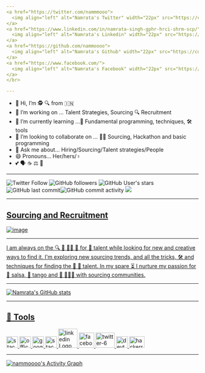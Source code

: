 ```yaml
---
<a href="https://twitter.com/nammmooo">
  <img align="left" alt="Namrata's Twitter" width="22px" src="https://cdn.jsdelivr.net/npm/simple-icons@v3/icons/twitter.svg" />
</a>
<a href="https://www.linkedin.com/in/namrata-singh-gphr-hrci-shrm-scp/">
  <img align="left" alt="Namrata's Linkedin" width="22px" src="https://cdn.jsdelivr.net/npm/simple-icons@v3/icons/linkedin.svg" />
</a>
<a href="https://github.com/nammoooo">
  <img align="left" alt="Namrata's Github" width="22px" src="https://cdn.jsdelivr.net/npm/simple-icons@v3/icons/github.svg" />
</a>
<a href="https://www.facebook.com/">
  <img align="left" alt="Namrata's Facebook" width="22px" src="https://cdn.jsdelivr.net/npm/simple-icons@v3/icons/facebook.svg" />
</a>
</br>

---
```


- 👋 Hi, I’m 🕵️‍ 🔍 from 🇮🇳  
- 👀 I’m working on ... Talent Strategies, Sourcing 🔍 Recruitment
- 🌱 I’m currently learning ...🔰 Fundamental programming, techniques, 🛠️ tools 
- 💞️ I’m looking to collaborate on ... 👩‍💻 Sourcing, Hackathon and basic programming
- 💬 Ask me about... Hiring/Sourcing/Talent strategies/People 
- 😄 Pronouns... Her/hers/♀️
- 💕 🗣️ ☕ ⚖️ 🎨 



---
<img alt="Twitter Follow" src="https://img.shields.io/twitter/follow/nammmooo?color=yellow&logo=twitter&style=flat-square"> <img alt="GitHub followers" src="https://img.shields.io/github/followers/nammoooo?color=green&logo=github&style=flat-square"> <img alt="GitHub User's stars" src="https://img.shields.io/github/stars/nammoooo?color=red&logo=github&style=flat-square"> <img alt="GitHub last commit" src="https://img.shields.io/github/last-commit/nammoooo/nammoooo?logo=Github"><img alt="GitHub commit activity" src="https://img.shields.io/github/commit-activity/m/nammoooo/nammoooo?color=red&logo=github">
<a href="https://github.com/Meghna-DAS/github-profile-views-counter">
    <img src="https://komarev.com/ghpvc/?username=nammoooo">



---

## Sourcing and Recruitment
![image](https://user-images.githubusercontent.com/88934779/129579703-190eb716-93a9-4d42-94f8-8976e27cbe7c.png)




---

I am always on the 🔍 🏹 🕵️‍♀️ 🎯 for 🔆 talent while looking for new and creative ways to find it. I'm exploring new sourcing trends, and all the tricks, 🛠️ and techniques for finding the 🔆 💎 talent. In my spare ⏳ I nurture my passion for 💃 salsa, 💃 tango and 🔗 🧑‍🤝‍🧑 with sourcing communities.  

---

![Namrata's GitHub stats](https://github-readme-stats.vercel.app/api?username=nammoooo&show_icons=true&theme=github_dark)

---
🧰 Tools
---
<img src="https://cdn.worldvectorlogo.com/logos/stack-overflow.svg" alt="stack-overflow Logo" width="30" height="30"/>  <img src="https://cdn.worldvectorlogo.com/logos/office-2.svg" alt="office-2 Logo" width="30" height="30"/>  <img src="https://cdn.worldvectorlogo.com/logos/google-custom-search.svg" alt="google-custom-search Logo" width="30" height="30"/>  <img src="https://cdn.worldvectorlogo.com/logos/stack-exchange.svg" alt="stack-exchange Logo" width="30" height="30"/>  <img src="https://cdn.worldvectorlogo.com/logos/linkedin.svg" alt="linkedin Logo" width="50" height="50"/>  <img src="https://cdn.worldvectorlogo.com/logos/facebook-3.svg" alt="facebook-3 Logo" width="40" height="40"/>  <img src="https://cdn.worldvectorlogo.com/logos/twitter-6.svg" alt="twitter-6 Logo" width="50" height="40"/> <img src="https://cdn.worldvectorlogo.com/logos/devto.svg" alt="devto Logo" width="30" height="30"/> <img src="https://cdn.worldvectorlogo.com/logos/hackerrank.svg" alt="hackerrank Logo" width="40" height="30"/>

---

<a href="https://github.com/nammoooo/github-readme-activity-graph"><img alt="nammoooo's Activity Graph" src="https://activity-graph.herokuapp.com/graph?username=nammoooo&bg_color=0D1117&color=5BCDEC&line=5BCDEC&point=FFFFFF&hide_border=true" /></a>

<br/>


<!---
nammoooo/nammoooo is a ✨ special ✨ repository because its `README.md` (this file) appears on your GitHub profile.
You can click the Preview link to take a look at your changes.




